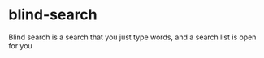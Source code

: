 # blind-search
Blind search is a search that you just type words, and a search list is open for you
